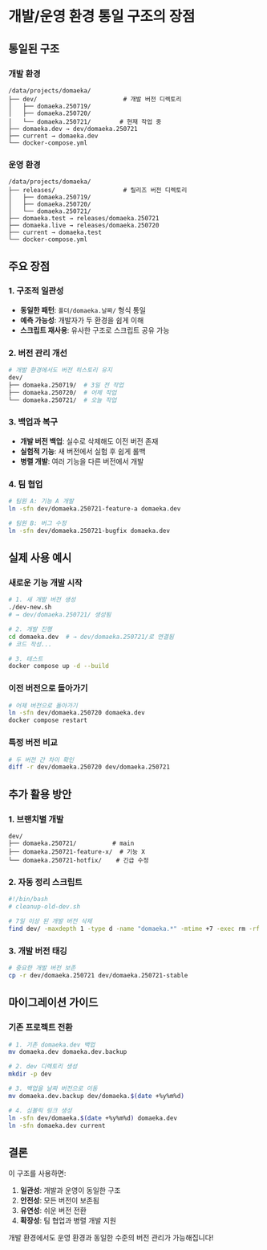 # 개발/운영 환경 통일 구조의 장점

## 통일된 구조

### 개발 환경
```
/data/projects/domaeka/
├── dev/                        # 개발 버전 디렉토리
│   ├── domaeka.250719/
│   ├── domaeka.250720/
│   └── domaeka.250721/        # 현재 작업 중
├── domaeka.dev → dev/domaeka.250721
├── current → domaeka.dev
└── docker-compose.yml
```

### 운영 환경
```
/data/projects/domaeka/
├── releases/                   # 릴리즈 버전 디렉토리
│   ├── domaeka.250719/
│   ├── domaeka.250720/
│   └── domaeka.250721/
├── domaeka.test → releases/domaeka.250721
├── domaeka.live → releases/domaeka.250720
├── current → domaeka.test
└── docker-compose.yml
```

## 주요 장점

### 1. 구조적 일관성
- **동일한 패턴**: `폴더/domaeka.날짜/` 형식 통일
- **예측 가능성**: 개발자가 두 환경을 쉽게 이해
- **스크립트 재사용**: 유사한 구조로 스크립트 공유 가능

### 2. 버전 관리 개선
```bash
# 개발 환경에서도 버전 히스토리 유지
dev/
├── domaeka.250719/  # 3일 전 작업
├── domaeka.250720/  # 어제 작업
└── domaeka.250721/  # 오늘 작업
```

### 3. 백업과 복구
- **개발 버전 백업**: 실수로 삭제해도 이전 버전 존재
- **실험적 기능**: 새 버전에서 실험 후 쉽게 롤백
- **병렬 개발**: 여러 기능을 다른 버전에서 개발

### 4. 팀 협업
```bash
# 팀원 A: 기능 A 개발
ln -sfn dev/domaeka.250721-feature-a domaeka.dev

# 팀원 B: 버그 수정
ln -sfn dev/domaeka.250721-bugfix domaeka.dev
```

## 실제 사용 예시

### 새로운 기능 개발 시작
```bash
# 1. 새 개발 버전 생성
./dev-new.sh
# → dev/domaeka.250721/ 생성됨

# 2. 개발 진행
cd domaeka.dev  # → dev/domaeka.250721/로 연결됨
# 코드 작성...

# 3. 테스트
docker compose up -d --build
```

### 이전 버전으로 돌아가기
```bash
# 어제 버전으로 돌아가기
ln -sfn dev/domaeka.250720 domaeka.dev
docker compose restart
```

### 특정 버전 비교
```bash
# 두 버전 간 차이 확인
diff -r dev/domaeka.250720 dev/domaeka.250721
```

## 추가 활용 방안

### 1. 브랜치별 개발
```
dev/
├── domaeka.250721/          # main
├── domaeka.250721-feature-x/  # 기능 X
└── domaeka.250721-hotfix/    # 긴급 수정
```

### 2. 자동 정리 스크립트
```bash
#!/bin/bash
# cleanup-old-dev.sh

# 7일 이상 된 개발 버전 삭제
find dev/ -maxdepth 1 -type d -name "domaeka.*" -mtime +7 -exec rm -rf {} \;
```

### 3. 개발 버전 태깅
```bash
# 중요한 개발 버전 보존
cp -r dev/domaeka.250721 dev/domaeka.250721-stable
```

## 마이그레이션 가이드

### 기존 프로젝트 전환
```bash
# 1. 기존 domaeka.dev 백업
mv domaeka.dev domaeka.dev.backup

# 2. dev 디렉토리 생성
mkdir -p dev

# 3. 백업을 날짜 버전으로 이동
mv domaeka.dev.backup dev/domaeka.$(date +%y%m%d)

# 4. 심볼릭 링크 생성
ln -sfn dev/domaeka.$(date +%y%m%d) domaeka.dev
ln -sfn domaeka.dev current
```

## 결론

이 구조를 사용하면:
1. **일관성**: 개발과 운영이 동일한 구조
2. **안전성**: 모든 버전이 보존됨
3. **유연성**: 쉬운 버전 전환
4. **확장성**: 팀 협업과 병렬 개발 지원

개발 환경에서도 운영 환경과 동일한 수준의 버전 관리가 가능해집니다!